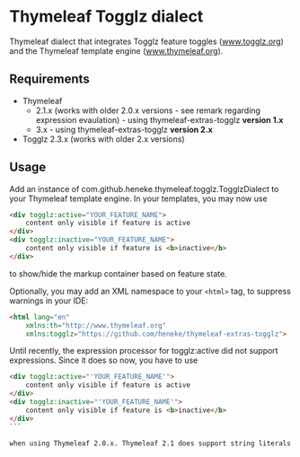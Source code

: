 Thymeleaf Togglz dialect
========================

Thymeleaf dialect that integrates Togglz feature toggles (www.togglz.org) and the Thymeleaf template engine (www.thymeleaf.org).

Requirements
------------

 *  Thymeleaf
    * 2.1.x (works with older 2.0.x versions - see remark regarding expression evaulation) - using thymeleaf-extras-togglz **version 1.x**
    * 3.x - using thymeleaf-extras-togglz **version 2.x**
 *  Togglz 2.3.x (works with older 2.x versions)
 
Usage
-----

Add an instance of com.github.heneke.thymeleaf.togglz.TogglzDialect to your Thymeleaf template engine. In your templates, you may now use

```html
<div togglz:active="YOUR_FEATURE_NAME">
    content only visible if feature is active
</div>
<div togglz:inactive="YOUR_FEATURE_NAME">
    content only visible if feature is <b>inactive</b>
</div>
```

to show/hide the markup container based on feature state.

Optionally, you may add an XML namespace to your `<html>` tag, to suppress warnings in your IDE:

```html
<html lang="en"
	xmlns:th="http://www.thymeleaf.org"
	xmlns:togglz="https://github.com/heneke/thymeleaf-extras-togglz">
```

Until recently, the expression processor for togglz:active did not support expressions. Since it does so now, you have to use 

````html
<div togglz:active="'YOUR_FEATURE_NAME'">
    content only visible if feature is active
</div>
<div togglz:inactive="'YOUR_FEATURE_NAME'">
    content only visible if feature is <b>inactive</b>
</div>
```

when using Thymeleaf 2.0.x. Thymeleaf 2.1 does support string literals without single quotes as explained in the usage section (see http://www.thymeleaf.org/whatsnew21.html#littok).

